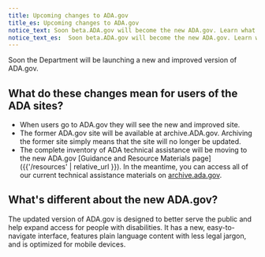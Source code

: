 ```yaml
---
title: Upcoming changes to ADA.gov
title_es: Upcoming changes to ADA.gov
notice_text: Soon beta.ADA.gov will become the new ADA.gov. Learn what to expect.
notice_text_es:  Soon beta.ADA.gov will become the new ADA.gov. Learn what to expect.
---
```


Soon the Department will be launching a new and improved version of ADA.gov.

## What do these changes mean for users of the ADA sites?

- When users go to ADA.gov they will see the new and improved site.
- The former ADA.gov site will be available at archive.ADA.gov. Archiving the former site simply means that the site will no longer be updated.
- The complete inventory of ADA technical assistance will be moving to the new ADA.gov [Guidance and Resource Materials page]({{'/resources' | relative_url }}). In the meantime, you can access all of our current technical assistance materials on [archive.ada.gov](https://archive.ada.gov).

## What's different about the new ADA.gov?

The updated version of ADA.gov is designed to better serve the public and help expand access for people with disabilities. It has a new, easy-to-navigate interface, features plain language content with less legal jargon, and is optimized for mobile devices.